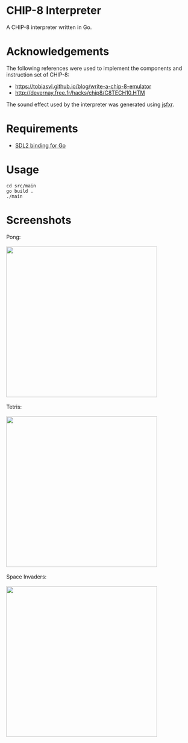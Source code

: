 # CHIP-8 Interpreter

A CHIP-8 interpreter written in Go.

# Acknowledgements

The following references were used to implement the components and instruction set of CHIP-8:

- https://tobiasvl.github.io/blog/write-a-chip-8-emulator
- http://devernay.free.fr/hacks/chip8/C8TECH10.HTM

The sound effect used by the interpreter was generated using [jsfxr](https://sfxr.me/).

# Requirements

- [SDL2 binding for Go](https://github.com/veandco/go-sdl2)

# Usage

```
cd src/main
go build .
./main
```

# Screenshots

Pong:<br><br>
<img src="https://user-images.githubusercontent.com/50153954/227824820-915958f0-b5c1-440a-a8d6-05bd8f222eaa.png" width="400" /><br><br>
Tetris:<br><br>
<img src="https://user-images.githubusercontent.com/50153954/227824824-c6d36ec4-10b9-431f-87e2-bbb96febd185.png" width="400" /><br><br>
Space Invaders:<br><br>
<img src="https://user-images.githubusercontent.com/50153954/227824826-2e07ce51-82ce-49f7-bc66-f219a1adeb6c.png" width="400" /><br><br>
